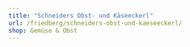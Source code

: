 ```yaml
---
title: "Schneiders Obst- und Käseeckerl"
url: /friedberg/schneiders-obst-und-kaeseeckerl/
shop: Gemüse & Obst
---
```

